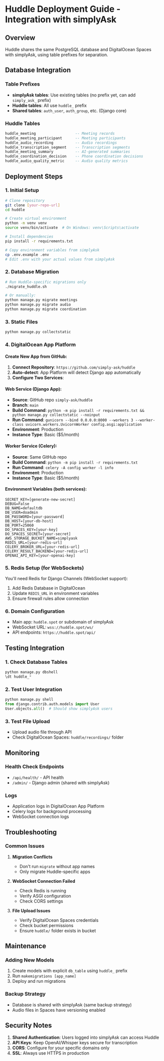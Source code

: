 # Huddle Deployment Guide - Integration with simplyAsk

## Overview
Huddle shares the same PostgreSQL database and DigitalOcean Spaces with simplyAsk, using table prefixes for separation.

## Database Integration

### Table Prefixes
- **simplyAsk tables**: Use existing tables (no prefix yet, can add `simply_ask_` prefix)
- **Huddle tables**: All use `huddle_` prefix
- **Shared tables**: `auth_user`, `auth_group`, etc. (Django core)

### Huddle Tables
```sql
huddle_meeting                  -- Meeting records
huddle_meeting_participant      -- Meeting participants
huddle_audio_recording          -- Audio recordings
huddle_transcription_segment    -- Transcription segments
huddle_meeting_summary          -- AI-generated summaries
huddle_coordination_decision    -- Phone coordination decisions
huddle_audio_quality_metric     -- Audio quality metrics
```

## Deployment Steps

### 1. Initial Setup
```bash
# Clone repository
git clone [your-repo-url]
cd huddle

# Create virtual environment
python -m venv venv
source venv/bin/activate  # On Windows: venv\Scripts\activate

# Install dependencies
pip install -r requirements.txt

# Copy environment variables from simplyAsk
cp .env.example .env
# Edit .env with your actual values from simplyAsk
```

### 2. Database Migration
```bash
# Run Huddle-specific migrations only
./migrate_huddle.sh

# Or manually:
python manage.py migrate meetings
python manage.py migrate audio
python manage.py migrate coordination
```

### 3. Static Files
```bash
python manage.py collectstatic
```

### 4. DigitalOcean App Platform

#### Create New App from GitHub:

1. **Connect Repository**: `https://github.com/simply-ask/huddle`
2. **Auto-detect**: App Platform will detect Django app automatically
3. **Configure Two Services**:

#### Web Service (Django App):
- **Source**: GitHub repo `simply-ask/huddle`
- **Branch**: `main`  
- **Build Command**: `python -m pip install -r requirements.txt && python manage.py collectstatic --noinput`
- **Run Command**: `gunicorn --bind 0.0.0.0:8000 --workers 3 --worker-class uvicorn.workers.UvicornWorker config.asgi:application`
- **Environment**: Production
- **Instance Type**: Basic ($5/month)

#### Worker Service (Celery):
- **Source**: Same GitHub repo  
- **Build Command**: `python -m pip install -r requirements.txt`
- **Run Command**: `celery -A config worker -l info`
- **Environment**: Production
- **Instance Type**: Basic ($5/month)

#### Environment Variables (both services):
```
SECRET_KEY=[generate-new-secret]
DEBUG=False
DB_NAME=defaultdb
DB_USER=doadmin
DB_PASSWORD=[your-password]
DB_HOST=[your-db-host]
DB_PORT=25060
DO_SPACES_KEY=[your-key]
DO_SPACES_SECRET=[your-secret]
AWS_STORAGE_BUCKET_NAME=simplyask
REDIS_URL=[your-redis-url]
CELERY_BROKER_URL=[your-redis-url]
CELERY_RESULT_BACKEND=[your-redis-url]
OPENAI_API_KEY=[your-openai-key]
```

### 5. Redis Setup (for WebSockets)

You'll need Redis for Django Channels (WebSocket support):

1. Add Redis Database in DigitalOcean
2. Update `REDIS_URL` in environment variables
3. Ensure firewall rules allow connection

### 6. Domain Configuration

- Main app: `huddle.spot` or subdomain of simplyAsk
- WebSocket URL: `wss://huddle.spot/ws/`
- API endpoints: `https://huddle.spot/api/`

## Testing Integration

### 1. Check Database Tables
```python
python manage.py dbshell
\dt huddle_*
```

### 2. Test User Integration
```python
python manage.py shell
from django.contrib.auth.models import User
User.objects.all()  # Should show simplyAsk users
```

### 3. Test File Upload
- Upload audio file through API
- Check DigitalOcean Spaces: `huddle/recordings/` folder

## Monitoring

### Health Check Endpoints
- `/api/health/` - API health
- `/admin/` - Django admin (shared with simplyAsk)

### Logs
- Application logs in DigitalOcean App Platform
- Celery logs for background processing
- WebSocket connection logs

## Troubleshooting

### Common Issues

1. **Migration Conflicts**
   - Don't run `migrate` without app names
   - Only migrate Huddle-specific apps

2. **WebSocket Connection Failed**
   - Check Redis is running
   - Verify ASGI configuration
   - Check CORS settings

3. **File Upload Issues**
   - Verify DigitalOcean Spaces credentials
   - Check bucket permissions
   - Ensure `huddle/` folder exists in bucket

## Maintenance

### Adding New Models
1. Create models with explicit `db_table` using `huddle_` prefix
2. Run `makemigrations [app_name]`
3. Deploy and run migrations

### Backup Strategy
- Database is shared with simplyAsk (same backup strategy)
- Audio files in Spaces have versioning enabled

## Security Notes

1. **Shared Authentication**: Users logged into simplyAsk can access Huddle
2. **API Keys**: Keep OpenAI/Whisper keys secure for transcription
3. **CORS**: Configure for your specific domains only
4. **SSL**: Always use HTTPS in production